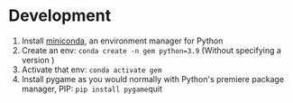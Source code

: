 # Development

1. Install [miniconda](https://docs.conda.io/en/latest/miniconda.html), an environment manager for Python
2. Create an env: `conda create -n gem python=3.9` (Without specifying a version )
3. Activate that env: `conda activate gem`
4. Install pygame as you would normally with Python's premiere package manager, PIP: `pip install pygame`quit